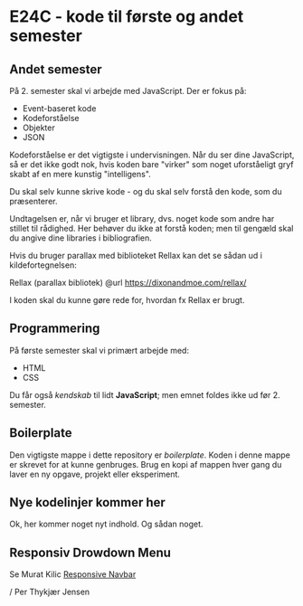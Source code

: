 # E24C - kode til første og andet semester

## Andet semester

På 2. semester skal vi arbejde med JavaScript. Der er fokus på:

* Event-baseret kode
* Kodeforståelse
* Objekter
* JSON

Kodeforståelse er det vigtigste i undervisningen. Når du ser dine JavaScript, så er det ikke godt nok, hvis koden bare "virker" som noget uforståeligt gryf skabt af en mere kunstig "intelligens". 

Du skal selv kunne skrive kode - og du skal selv forstå den kode, som du præsenterer. 

Undtagelsen er, når vi bruger et library, dvs. noget kode som andre har stillet til rådighed. Her behøver du ikke at forstå koden; men til gengæld skal du angive dine libraries i bibliografien. 

Hvis du bruger parallax med biblioteket Rellax kan det se sådan ud i kildefortegnelsen:

Rellax (parallax bibliotek) @url https://dixonandmoe.com/rellax/

I koden skal du kunne gøre rede for, hvordan fx Rellax er brugt.

## Programmering

På første semester skal vi primært arbejde med:

* HTML
* CSS

Du får også *kendskab* til lidt **JavaScript**; men emnet foldes ikke ud før 2. semester.

## Boilerplate

Den vigtigste mappe i dette repository er *boilerplate*. Koden i denne mappe er skrevet for at kunne genbruges. Brug en kopi af mappen hver gang du laver en ny opgave, projekt eller eksperiment.

## Nye kodelinjer kommer her

Ok, her kommer noget nyt indhold. Og sådan noget.

## Responsiv Drowdown Menu

Se Murat Kilic [Responsive Navbar](https://github.com/muratkilic1978/build-responsive-navbar-with-dropdown-completed)

/ Per Thykjær Jensen